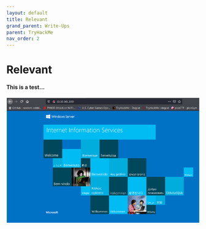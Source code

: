 ```yaml
---
layout: default
title: Relevant
grand_parent: Write-Ups
parent: TryHackMe
nav_order: 2
---
```


# Relevant

#### This is a test...
![Initial Page](/assets/Pasted%20image%2020210613181039.png)
